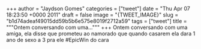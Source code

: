 
+++
author = "Jaydson Gomes"
categories = ["tweet"]
date = "Thu Apr 07 18:23:50 +0000 2011"
draft = false
image = "{TWEET_IMAGE}"
slug = "b1d74adeaf49015dd59b5b6e575e8019f2712a59"
tags = ["tweet"]
title = """Ontem conversando com uma..."""
+++
Ontem conversando com uma amiga, ela disse que prometeu ao namorado que quando casarem ela dara 1 ano de sexo a 3 pra ele #EpicWin do cara
